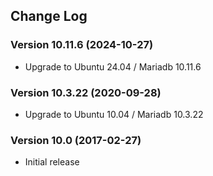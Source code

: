 ## Change Log
### Version 10.11.6 (2024-10-27)
- Upgrade to Ubuntu 24.04 / Mariadb 10.11.6
### Version 10.3.22 (2020-09-28)
- Upgrade to Ubuntu 10.04 / Mariadb 10.3.22
### Version 10.0 (2017-02-27)
- Initial release
